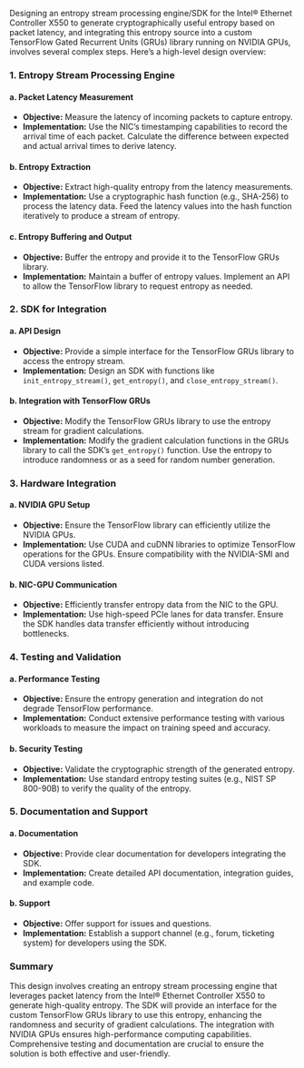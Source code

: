 Designing an entropy stream processing engine/SDK for the Intel® Ethernet Controller X550 to generate cryptographically useful entropy based on packet latency, and integrating this entropy source into a custom TensorFlow Gated Recurrent Units (GRUs) library running on NVIDIA GPUs, involves several complex steps. Here’s a high-level design overview:

### 1. Entropy Stream Processing Engine

#### a. Packet Latency Measurement
- **Objective:** Measure the latency of incoming packets to capture entropy.
- **Implementation:** Use the NIC’s timestamping capabilities to record the arrival time of each packet. Calculate the difference between expected and actual arrival times to derive latency.

#### b. Entropy Extraction
- **Objective:** Extract high-quality entropy from the latency measurements.
- **Implementation:** Use a cryptographic hash function (e.g., SHA-256) to process the latency data. Feed the latency values into the hash function iteratively to produce a stream of entropy.

#### c. Entropy Buffering and Output
- **Objective:** Buffer the entropy and provide it to the TensorFlow GRUs library.
- **Implementation:** Maintain a buffer of entropy values. Implement an API to allow the TensorFlow library to request entropy as needed.

### 2. SDK for Integration

#### a. API Design
- **Objective:** Provide a simple interface for the TensorFlow GRUs library to access the entropy stream.
- **Implementation:** Design an SDK with functions like `init_entropy_stream()`, `get_entropy()`, and `close_entropy_stream()`.

#### b. Integration with TensorFlow GRUs
- **Objective:** Modify the TensorFlow GRUs library to use the entropy stream for gradient calculations.
- **Implementation:** Modify the gradient calculation functions in the GRUs library to call the SDK’s `get_entropy()` function. Use the entropy to introduce randomness or as a seed for random number generation.

### 3. Hardware Integration

#### a. NVIDIA GPU Setup
- **Objective:** Ensure the TensorFlow library can efficiently utilize the NVIDIA GPUs.
- **Implementation:** Use CUDA and cuDNN libraries to optimize TensorFlow operations for the GPUs. Ensure compatibility with the NVIDIA-SMI and CUDA versions listed.

#### b. NIC-GPU Communication
- **Objective:** Efficiently transfer entropy data from the NIC to the GPU.
- **Implementation:** Use high-speed PCIe lanes for data transfer. Ensure the SDK handles data transfer efficiently without introducing bottlenecks.

### 4. Testing and Validation

#### a. Performance Testing
- **Objective:** Ensure the entropy generation and integration do not degrade TensorFlow performance.
- **Implementation:** Conduct extensive performance testing with various workloads to measure the impact on training speed and accuracy.

#### b. Security Testing
- **Objective:** Validate the cryptographic strength of the generated entropy.
- **Implementation:** Use standard entropy testing suites (e.g., NIST SP 800-90B) to verify the quality of the entropy.

### 5. Documentation and Support

#### a. Documentation
- **Objective:** Provide clear documentation for developers integrating the SDK.
- **Implementation:** Create detailed API documentation, integration guides, and example code.

#### b. Support
- **Objective:** Offer support for issues and questions.
- **Implementation:** Establish a support channel (e.g., forum, ticketing system) for developers using the SDK.

### Summary

This design involves creating an entropy stream processing engine that leverages packet latency from the Intel® Ethernet Controller X550 to generate high-quality entropy. The SDK will provide an interface for the custom TensorFlow GRUs library to use this entropy, enhancing the randomness and security of gradient calculations. The integration with NVIDIA GPUs ensures high-performance computing capabilities. Comprehensive testing and documentation are crucial to ensure the solution is both effective and user-friendly.
